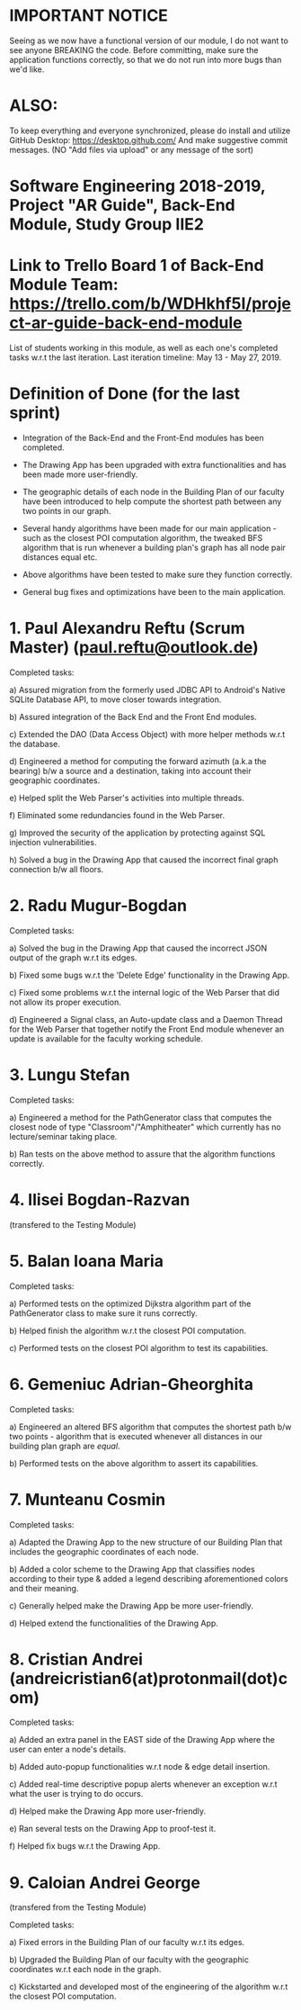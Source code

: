 # IMPORTANT NOTICE
Seeing as we now have a functional version of our module, I do not want to see anyone BREAKING the code.
Before committing, make sure the application functions correctly, so that we do not run into more bugs than we'd like.

# ALSO:
To keep everything and everyone synchronized, please do install and utilize GitHub Desktop: https://desktop.github.com/
And make suggestive commit messages. (NO "Add files via upload" or any message of the sort)

# Software Engineering 2018-2019, Project "AR Guide", Back-End Module, Study Group IIE2

# Link to Trello Board 1 of Back-End Module Team: https://trello.com/b/WDHkhf5I/project-ar-guide-back-end-module

List of students working in this module, as well as each one's completed tasks w.r.t the last iteration.
Last iteration timeline: May 13 - May 27, 2019.

# Definition of Done (for the last sprint)

- Integration of the Back-End and the Front-End modules has been completed.

- The Drawing App has been upgraded with extra functionalities and has been made more user-friendly.

- The geographic details of each node in the Building Plan of our faculty have been introduced to help compute the shortest path between any two points in our graph.

- Several handy algorithms have been made for our main application - such as the closest POI computation algorithm, the tweaked BFS algorithm that is run whenever a building plan's graph has all node pair distances equal etc.

- Above algorithms have been tested to make sure they function correctly.

- General bug fixes and optimizations have been to the main application.

# 1. Paul Alexandru Reftu (Scrum Master) (paul.reftu@outlook.de)
Completed tasks:

  a) Assured migration from the formerly used JDBC API to Android's Native SQLite Database API, to move closer towards integration.
  
  b) Assured integration of the Back End and the Front End modules.
  
  c) Extended the DAO (Data Access Object) with more helper methods w.r.t the database.
  
  d) Engineered a method for computing the forward azimuth (a.k.a the bearing) b/w a source and a destination, taking into account their geographic coordinates.
  
  e) Helped split the Web Parser's activities into multiple threads.
  
  f) Eliminated some redundancies found in the Web Parser.
  
  g) Improved the security of the application by protecting against SQL injection vulnerabilities.
  
  h) Solved a bug in the Drawing App that caused the incorrect final graph connection b/w all floors.
  
# 2. Radu Mugur-Bogdan
Completed tasks:

  a) Solved the bug in the Drawing App that caused the incorrect JSON output of the graph w.r.t its edges.
  
  b) Fixed some bugs w.r.t the 'Delete Edge' functionality in the Drawing App.
  
  c) Fixed some problems w.r.t the internal logic of the Web Parser that did not allow its proper execution.
  
  d) Engineered a Signal class, an Auto-update class and a Daemon Thread for the Web Parser that together notify the Front End module whenever an update is available for the faculty working schedule.

# 3. Lungu Stefan
Completed tasks:

  a) Engineered a method for the PathGenerator class that computes the closest node of type "Classroom"/"Amphitheater" which currently has no lecture/seminar taking place.
  
  b) Ran tests on the above method to assure that the algorithm functions correctly.

# 4. Ilisei Bogdan-Razvan
(transfered to the Testing Module)
  
# 5. Balan Ioana Maria
Completed tasks:

  a) Performed tests on the optimized Dijkstra algorithm part of the PathGenerator class to make sure it runs correctly.
  
  b) Helped finish the algorithm w.r.t the closest POI computation.
  
  c) Performed tests on the closest POI algorithm to test its capabilities.

# 6. Gemeniuc Adrian-Gheorghita
Completed tasks:

  a) Engineered an altered BFS algorithm that computes the shortest path b/w two points - algorithm that is executed whenever all distances in our building plan graph are *equal*.
  
  b) Performed tests on the above algorithm to assert its capabilities.

# 7. Munteanu Cosmin
Completed tasks:

  a) Adapted the Drawing App to the new structure of our Building Plan that includes the geographic coordinates of each node.

  b) Added a color scheme to the Drawing App that classifies nodes according to their type & added a legend describing aforementioned colors and their meaning.
  
  c) Generally helped make the Drawing App be more user-friendly.
  
  d) Helped extend the functionalities of the Drawing App. 

# 8. Cristian Andrei (andreicristian6(at)protonmail(dot)com)
Completed tasks:

  a) Added an extra panel in the EAST side of the Drawing App where the user can enter a node's details.

  b) Added auto-popup functionalities w.r.t node & edge detail insertion.
  
  c) Added real-time descriptive popup alerts whenever an exception w.r.t what the user is trying to do occurs. 

  d) Helped make the Drawing App more user-friendly.
  
  e) Ran several tests on the Drawing App to proof-test it.
  
  f) Helped fix bugs w.r.t the Drawing App.
  
# 9. Caloian Andrei George
(transfered from the Testing Module)

Completed tasks:

  a) Fixed errors in the Building Plan of our faculty w.r.t its edges.
  
  b) Upgraded the Building Plan of our faculty with the geographic coordinates w.r.t each node in the graph.
  
  c) Kickstarted and developed most of the engineering of the algorithm w.r.t the closest POI computation.
